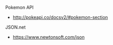 ﻿
Pokemon API
- http://pokeapi.co/docsv2/#pokemon-section

JSON.net
- https://www.newtonsoft.com/json


